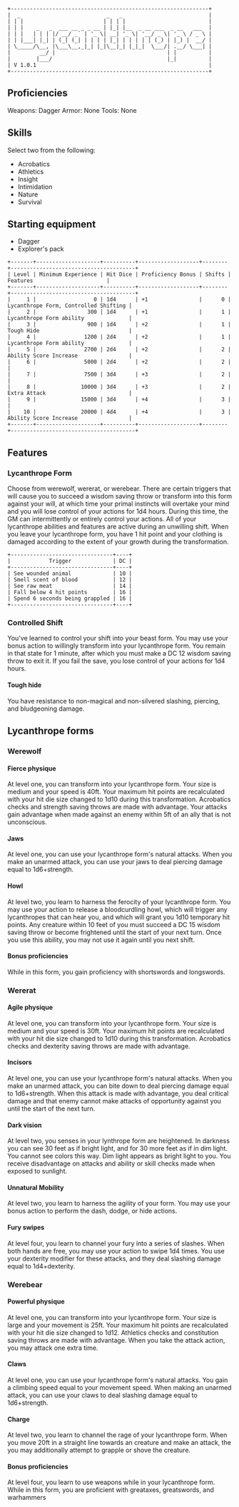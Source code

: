 ```
+--------------------------------------------------------------+
|  _                           _   _                           |
| | |                         | | | |                          |
| | |    _   _  ___ __ _ _ __ | |_| |__  _ __ ___  _ __   ___  |
| | |   | | | |/ __/ _` | '_ \| __| '_ \| '__/ _ \| '_ \ / _ \ |
| | |___| |_| | (_| (_| | | | | |_| | | | | | (_) | |_) |  __/ |
| \_____/\__, |\___\__,_|_| |_|\__|_| |_|_|  \___/| .__/ \___| |
|         __/ |                                   | |          |
|        |___/                                    |_|          |
| V 1.0.1 													   |
+--------------------------------------------------------------+
```

## Proficiencies
Weapons: Dagger
Armor: None
Tools: None

## Skills
Select two from the following:
- Acrobatics
- Athletics
- Insight
- Intimidation
- Nature
- Survival

## Starting equipment
- Dagger
- Explorer's pack


```
+-------+--------------------+----------+-------------------+--------+---------------------------------------+
| Level | Minimum Experience | Hit Dice | Proficiency Bonus | Shifts |        Features        	             |
+-------+--------------------+----------+-------------------+--------+---------------------------------------+
|     1 |                  0 | 1d4      | +1                |      0 | Lycanthrope Form, Controlled Shifting |
|     2 |                300 | 1d4      | +1                |      1 | Lycanthrope Form ability              |
|     3 |                900 | 1d4      | +2                |      1 | Tough Hide                            |
|     4 |               1200 | 2d4      | +2                |      1 | Lycanthrope Form ability              |
|     5 |               2700 | 2d4      | +2                |      2 | Ability Score Increase                |
|     6 |               5000 | 2d4      | +2                |      2 |                                       |
|     7 |               7500 | 3d4      | +3                |      2 |                                       |
|     8 |              10000 | 3d4      | +3                |      2 | Extra Attack                          |
|     9 |              15000 | 3d4      | +4                |      3 |                                       |
|    10 |              20000 | 4d4      | +4                |      3 | Ability Score Increase                |
+-------+--------------------+----------+-------------------+--------+---------------------------------------+

```

## Features

### Lycanthrope Form
Choose from werewolf, wererat, or werebear. There are certain triggers that
will cause you to succeed a wisdom saving throw or transform into this form 
against your will, at which time your primal instincts will overtake your mind
and you will lose control of your actions for 1d4 hours. During this time, the
GM can intermittently or entirely control your actions. All of your lycanthrope
abilities and features are active during an unwilling shift. When you leave your
lycanthrope form, you have 1 hit point and your clothing is damaged according to
the extent of your growth during the transformation.

```
+--------------------------------+----+
|            Trigger             | DC |
+--------------------------------+----+
| See wounded animal             | 10 |
| Smell scent of blood           | 12 |
| See raw meat                   | 14 |
| Fall below 4 hit points        | 16 |
| Spend 6 seconds being grappled | 16 |
+--------------------------------+----+
```

### Controlled Shift
You've learned to control your shift into your beast form. 
You may use your bonus action to willingly transform into your lycanthrope form.
You remain in that state for 1 minute, after which you must make a DC 12 wisdom
saving throw to exit it. If you fail the save, you lose control of your actions
for 1d4 hours.

#### Tough hide
You have resistance to non-magical and non-silvered slashing, piercing, and
bludgeoning damage.

## Lycanthrope forms

### Werewolf

#### Fierce physique
At level one, you can transform into your lycanthrope form.
Your size is medium and your speed is 40ft. Your maximum hit points are 
recalculated with your hit die size changed to 1d10 during this transformation. 
Acrobatics checks and strength saving throws are made with advantage. Your 
attacks gain advantage when made against an enemy within 5ft of an ally that is
not unconscious.

#### Jaws
At level one, you can use your lycanthrope form's natural attacks.
When you make an unarmed attack, you can use your jaws to deal piercing damage
equal to 1d6+strength. 

#### Howl
At level two, you learn to harness the ferocity of your lycanthrope form.
You may use your action to release a bloodcurdling howl, which will trigger
any lycanthropes that can hear you, and which will grant you 1d10 temporary
hit points. Any creature within 10 feet of you must succeed a DC 15 wisdom
saving throw or become frightened until the start of your next turn.
Once you use this ability, you may not use it again until you next shift.

#### Bonus proficiencies
While in this form, you gain proficiency with shortswords and longswords.

### Wererat

#### Agile physique
At level one, you can transform into your lycanthrope form.
Your size is medium and your speed is 30ft. Your maximum hit points are 
recalculated with your hit die size changed to 1d10 during this transformation. 
Acrobatics checks and dexterity saving throws are made with advantage.

#### Incisors
At level one, you can use your lycanthrope form's natural attacks.
When you make an unarmed attack, you can bite down to deal piercing damage equal
to 1d6+strength. When this attack is made with advantage, you deal critical
damage and that enemy cannot make attacks of opportunity against you until the
start of the next turn.

#### Dark vision
At level two, you senses in your lynthrope form are heightened.
In darkness you can see 30 feet as if bright light, and for 30 more feet as if
in dim light. You cannot see colors this way. Dim light appears as bright light
to you. You receive disadvantage on attacks and ability or skill checks made 
when exposed to sunlight.

#### Unnatural Mobility
At level two, you learn to harness the agility of your form.
You may use your bonus action to perform the dash, dodge, or hide actions.

#### Fury swipes
At level four, you learn to channel your fury into a series of slashes.
When both hands are free, you may use your action to swipe 1d4 times.
You use your dexterity modifier for these attacks, and they deal slashing damage
equal to 1d4+dexterity.

### Werebear

#### Powerful physique
At level one, you can transform into your lycanthrope form.
Your size is large and your movement is 25ft. Your maximum hit points are 
recalculated with your hit die size changed to 1d12. Athletics checks and 
constitution saving throws are made with advantage. When you take the attack 
action, you may attack one extra time.

#### Claws
At level one, you can use your lycanthrope form's natural attacks.
You gain a climbing speed equal to your movement speed. When making an unarmed
attack, you can use your claws to deal slashing damage equal to 1d6+strength.

#### Charge
At level two, you learn to channel the rage of your lycanthrope form.
When you move 20ft in a straight line towards an creature and make an attack,
the you may additionally attempt to grapple or shove the creature.

#### Bonus proficiencies
At level four, you learn to use weapons while in your lycanthrope form.
While in this form, you are proficient with greataxes, greatswords, and warhammers